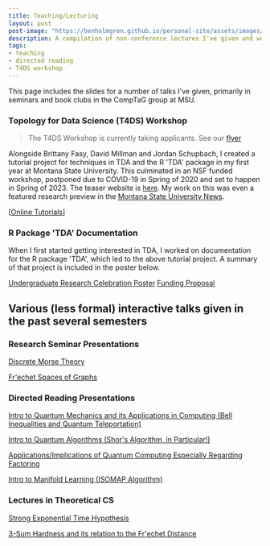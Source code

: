 ```yaml
---
title: Teaching/Lecturing
layout: post
post-image: "https://benholmgren.github.io/personal-site/assets/images/yrf.png"
description: A compilation of non-conference lectures I've given and workshops coordinated.
tags:
- teaching
- directed reading
- T4DS workshop
---
```


This page includes the slides for a number of talks I've given, primarily in seminars and book clubs in the CompTaG group at MSU.

### Topology for Data Science (T4DS) Workshop

> The T4DS Workshop is currently taking applicants. See our [flyer](../assets/flyer.pdf)

Alongside Brittany Fasy, David Millman and Jordan Schupbach, I created a tutorial project for
techniques in TDA and the R 'TDA' package in my first year at Montana State University. 
This culminated in an NSF funded workshop, postponed due to COVID-19
in Spring of 2020 and set to happen in Spring of 2023. The teaser website is [here](https://comptag.github.io/t4ds/). My work on this was even a featured research preview in the
[Montana State University News](https://www.montana.edu/news/19766/msu-undergraduate-helps-make-complex-computer-science-more-accessible).

[[Online Tutorials](https://comptag.github.io/t4ds/)]


### R Package 'TDA' Documentation

When I first started getting interested in TDA, I worked on documentation for the R package 'TDA', which led to the above tutorial project. A summary of that project is included in the poster below.

[Undergraduate Research Celebration Poster](../assets/TDA_doc_poster.pdf)
[Funding Proposal](../assets/USP_19_20.pdf)



## Various (less formal) interactive talks given in the past several semesters

### Research Seminar Presentations

[Discrete Morse Theory](../assets/talks/DMT2.pdf)

[Fr\'echet Spaces of Graphs](../assets/talks/FrechetSpaces.pdf)


### Directed Reading Presentations

[Intro to Quantum Mechanics and its Applications in Computing (Bell Inequalities and Quantum Teleportation)](../assets/talks/2.5&2.6.pdf)

[Intro to Quantum Algorithms (Shor's Algorithm, in Particular!)](../assets/talks/4.1&4.3.pdf)

[Applications/Implications of Quantum Computing Especially Regarding Factoring](../assets/talks/5.3&5.4.pdf)

[Intro to Manifold Learning (ISOMAP Algorithm)](../assets/talks/ISOMAP.pdf)


### Lectures in Theoretical CS

[Strong Exponential Time Hypothesis](../assets/talks/SETH.pdf)

[3-Sum Hardness and its relation to the Fr\'echet Distance](../assets/talks/3SUM.pdf)